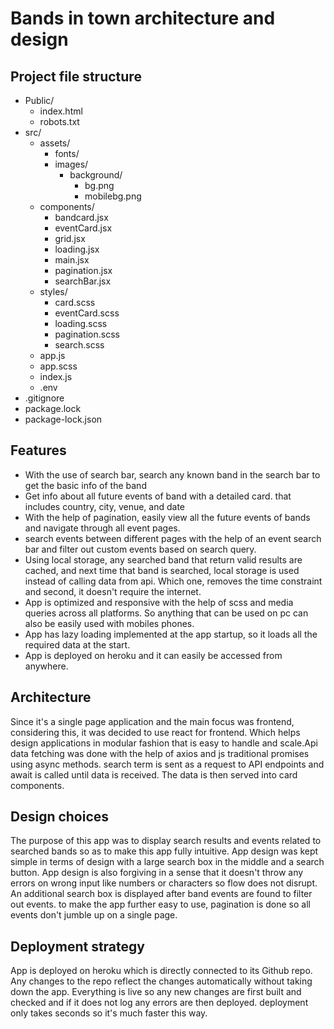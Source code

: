 # Bands in town architecture and design
## Project file structure
- Public/
  - index.html
  - robots.txt
- src/
  - assets/
    -  fonts/
    -  images/
       - background/
          - bg.png
          - mobilebg.png
  - components/
      - bandcard.jsx
      - eventCard.jsx
      - grid.jsx
      - loading.jsx
      - main.jsx
      - pagination.jsx
      - searchBar.jsx
  - styles/
    - card.scss
    - eventCard.scss
    - loading.scss
    - pagination.scss
    - search.scss
  - app.js
   - app.scss
   - index.js
   - .env
- .gitignore
- package.lock
- package-lock.json


## Features
- With the use of search bar, search any known band in the search bar to get the basic info of the band
- Get info about all future events of band with a detailed card. that includes country, city, venue, and date
- With the help of pagination, easily view all the future events of bands and navigate through all event pages.
- search events between different pages with the help of an event search bar and filter out custom events based on search query.
- Using local storage, any searched band that return valid results are cached, and next time that band is searched, local storage is used instead of calling data from api. Which one, removes the time constraint and second, it doesn't require the internet.
- App is optimized and responsive with the help of scss and media queries across all platforms. So anything that can be used on pc can also be easily used with mobiles phones.
- App has lazy loading implemented at the app startup, so it loads all the required data at the start.
- App is deployed on heroku and it can easily be accessed from anywhere.

## Architecture
Since it's a single page application and the main focus was frontend, considering this, it was decided to use react for frontend. Which helps design applications in modular fashion that is easy to handle and scale.Api data fetching was done with the help of axios and js traditional promises using async methods.
search term is sent as a request to API endpoints and await is called until data is received. The data is then served into card components.

## Design choices
The purpose of this app was to display search results and events related to searched bands so as to make this app fully intuitive. App design was kept simple in terms of design with a large search box in the middle and a search button. App design is also forgiving in a sense that it doesn't throw any errors on wrong input like numbers or characters so flow does not disrupt. An additional search box is displayed after band events are found to filter out events. to make the app further easy to use, pagination is done so all events don't jumble up on a single page.

## Deployment strategy
App is deployed on heroku which is directly connected to its Github repo. Any changes to the repo reflect the changes automatically without taking down the app. Everything is live so any new changes are first built and checked and if it does not log any errors are then deployed. deployment only takes seconds so it's much faster this way.
 
